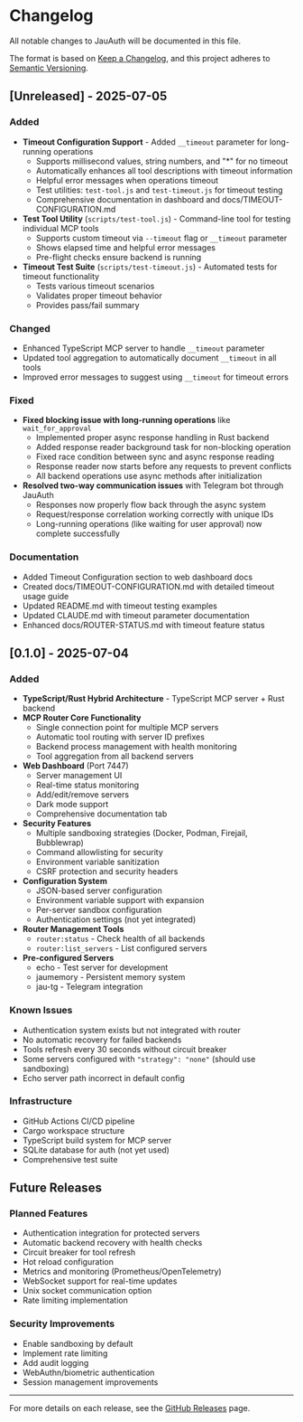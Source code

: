 # Changelog

All notable changes to JauAuth will be documented in this file.

The format is based on [Keep a Changelog](https://keepachangelog.com/en/1.0.0/),
and this project adheres to [Semantic Versioning](https://semver.org/spec/v2.0.0.html).

## [Unreleased] - 2025-07-05

### Added
- **Timeout Configuration Support** - Added `__timeout` parameter for long-running operations
  - Supports millisecond values, string numbers, and "*" for no timeout
  - Automatically enhances all tool descriptions with timeout information
  - Helpful error messages when operations timeout
  - Test utilities: `test-tool.js` and `test-timeout.js` for timeout testing
  - Comprehensive documentation in dashboard and docs/TIMEOUT-CONFIGURATION.md
- **Test Tool Utility** (`scripts/test-tool.js`) - Command-line tool for testing individual MCP tools
  - Supports custom timeout via `--timeout` flag or `__timeout` parameter
  - Shows elapsed time and helpful error messages
  - Pre-flight checks ensure backend is running
- **Timeout Test Suite** (`scripts/test-timeout.js`) - Automated tests for timeout functionality
  - Tests various timeout scenarios
  - Validates proper timeout behavior
  - Provides pass/fail summary

### Changed
- Enhanced TypeScript MCP server to handle `__timeout` parameter
- Updated tool aggregation to automatically document `__timeout` in all tools
- Improved error messages to suggest using `__timeout` for timeout errors

### Fixed
- **Fixed blocking issue with long-running operations** like `wait_for_approval`
  - Implemented proper async response handling in Rust backend
  - Added response reader background task for non-blocking operation
  - Fixed race condition between sync and async response reading
  - Response reader now starts before any requests to prevent conflicts
  - All backend operations use async methods after initialization
- **Resolved two-way communication issues** with Telegram bot through JauAuth
  - Responses now properly flow back through the async system
  - Request/response correlation working correctly with unique IDs
  - Long-running operations (like waiting for user approval) now complete successfully

### Documentation
- Added Timeout Configuration section to web dashboard docs
- Created docs/TIMEOUT-CONFIGURATION.md with detailed timeout usage guide
- Updated README.md with timeout testing examples
- Updated CLAUDE.md with timeout parameter documentation
- Enhanced docs/ROUTER-STATUS.md with timeout feature status

## [0.1.0] - 2025-07-04

### Added
- **TypeScript/Rust Hybrid Architecture** - TypeScript MCP server + Rust backend
- **MCP Router Core Functionality**
  - Single connection point for multiple MCP servers
  - Automatic tool routing with server ID prefixes
  - Backend process management with health monitoring
  - Tool aggregation from all backend servers
- **Web Dashboard** (Port 7447)
  - Server management UI
  - Real-time status monitoring
  - Add/edit/remove servers
  - Dark mode support
  - Comprehensive documentation tab
- **Security Features**
  - Multiple sandboxing strategies (Docker, Podman, Firejail, Bubblewrap)
  - Command allowlisting for security
  - Environment variable sanitization
  - CSRF protection and security headers
- **Configuration System**
  - JSON-based server configuration
  - Environment variable support with expansion
  - Per-server sandbox configuration
  - Authentication settings (not yet integrated)
- **Router Management Tools**
  - `router:status` - Check health of all backends
  - `router:list_servers` - List configured servers
- **Pre-configured Servers**
  - echo - Test server for development
  - jaumemory - Persistent memory system
  - jau-tg - Telegram integration

### Known Issues
- Authentication system exists but not integrated with router
- No automatic recovery for failed backends
- Tools refresh every 30 seconds without circuit breaker
- Some servers configured with `"strategy": "none"` (should use sandboxing)
- Echo server path incorrect in default config

### Infrastructure
- GitHub Actions CI/CD pipeline
- Cargo workspace structure
- TypeScript build system for MCP server
- SQLite database for auth (not yet used)
- Comprehensive test suite

## Future Releases

### Planned Features
- Authentication integration for protected servers
- Automatic backend recovery with health checks
- Circuit breaker for tool refresh
- Hot reload configuration
- Metrics and monitoring (Prometheus/OpenTelemetry)
- WebSocket support for real-time updates
- Unix socket communication option
- Rate limiting implementation

### Security Improvements
- Enable sandboxing by default
- Implement rate limiting
- Add audit logging
- WebAuthn/biometric authentication
- Session management improvements

---

For more details on each release, see the [GitHub Releases](https://github.com/yourusername/JauAuth/releases) page.